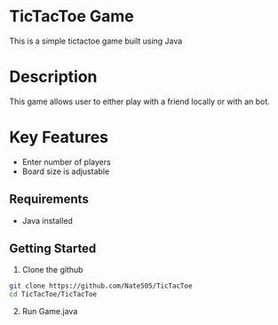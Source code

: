 # TicTacToe Game

This is a simple tictactoe game built using Java

# Description
This game allows user to either play with a friend locally or with an bot.

# Key Features

- Enter number of players
- Board size is adjustable

## Requirements
* Java installed

## Getting Started
1. Clone the github
```bash
git clone https://github.com/Nate505/TicTacToe
cd TicTacToe/TicTacToe
```
2. Run Game.java